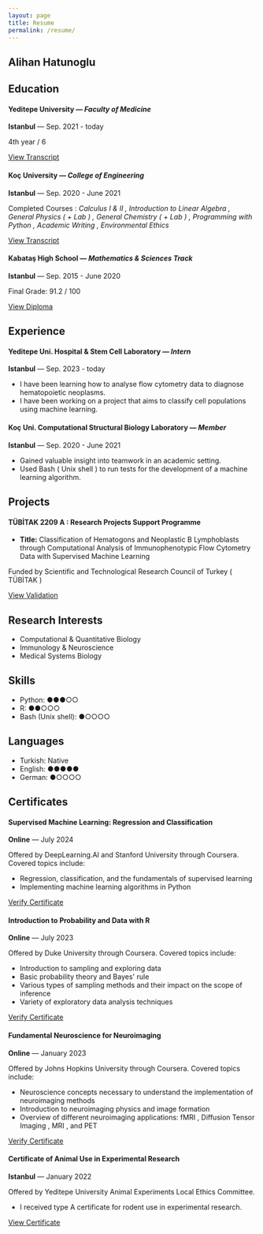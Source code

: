 ```yaml
---
layout: page
title: Resume 
permalink: /resume/
---
```


## Alihan Hatunoglu

## Education

#### Yeditepe University — *Faculty of Medicine*
**Istanbul** — Sep. 2021 - today

4th year / 6

[View Transcript](/assets/Med_transcript)

#### Koç University — *College of Engineering*
**Istanbul** — Sep. 2020 - June 2021

Completed Courses : *Calculus I & II , Introduction to Linear Algebra , General Physics ( + Lab ) , General Chemistry ( + Lab ) , Programming with Python , Academic Writing , Environmental Ethics*

[View Transcript](/assets/KU_transcript.pdf)

#### Kabataş High School — *Mathematics & Sciences Track*
**Istanbul** — Sep. 2015 - June 2020

Final Grade: 91.2 / 100

[View Diploma](/assets/TR_Diploma.pdf)

## Experience

#### Yeditepe Uni. Hospital & Stem Cell Laboratory — *Intern*
**Istanbul** — Sep. 2023 - today

- I have been learning how to analyse flow cytometry data to diagnose hematopoietic neoplasms.
- I have been working on a project that aims to classify cell populations using machine learning.

#### Koç Uni. Computational Structural Biology Laboratory — *Member*
**Istanbul** — Sep. 2020 - June 2021

- Gained valuable insight into teamwork in an academic setting. 
- Used Bash ( Unix shell ) to run tests for the development of a machine learning algorithm.

## Projects

#### TÜBİTAK 2209 A : Research Projects Support Programme

- **Title:** Classification of Hematogons and Neoplastic B Lymphoblasts through Computational Analysis of Immunophenotypic Flow Cytometry Data with Supervised Machine Learning

Funded by Scientific and Technological Research Council of Turkey ( TÜBİTAK )

[View Validation](/assets/Validation_2209.pdf)

## Research Interests

- Computational & Quantitative Biology
- Immunology & Neuroscience
- Medical Systems Biology

## Skills

- Python: ●●●○○
- R: ●●○○○
- Bash (Unix shell): ●○○○○

## Languages

- Turkish: Native
- English: ●●●●●
- German: ●○○○○

## Certificates

#### Supervised Machine Learning: Regression and Classification
**Online** — July 2024

Offered by DeepLearning.AI and Stanford University through Coursera. Covered topics include:

- Regression, classification, and the fundamentals of supervised learning
- Implementing machine learning algorithms in Python

[Verify Certificate](https://coursera.org/verify/STD7ADPMSAWX)

#### Introduction to Probability and Data with R
**Online** — July 2023

Offered by Duke University through Coursera. Covered topics include:

- Introduction to sampling and exploring data
- Basic probability theory and Bayes' rule
- Various types of sampling methods and their impact on the scope of inference
- Variety of exploratory data analysis techniques

[Verify Certificate](https://coursera.org/verify/56PSKYLY7CVK)

#### Fundamental Neuroscience for Neuroimaging
**Online** — January 2023

Offered by Johns Hopkins University through Coursera. Covered topics include:

- Neuroscience concepts necessary to understand the implementation of neuroimaging methods
- Introduction to neuroimaging physics and image formation
- Overview of different neuroimaging applications: fMRI , Diffusion Tensor Imaging , MRI , and PET

[Verify Certificate](https://coursera.org/verify/NK5332ZNTJZE)

#### Certificate of Animal Use in Experimental Research
**Istanbul** — January 2022

Offered by Yeditepe University Animal Experiments Local Ethics Committee.

- I received type A certificate for rodent use in experimental research.

[View Certificate](/assets/lab_animals.pdf)

